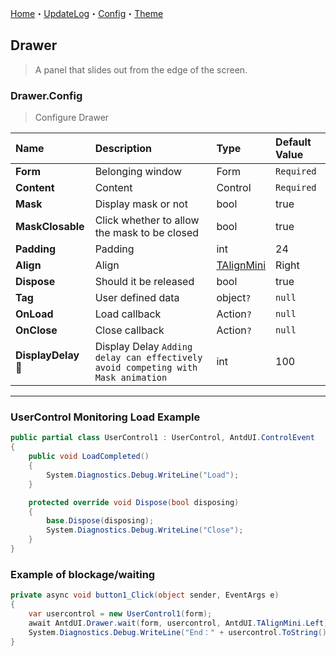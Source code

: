 [Home](../Home.md)・[UpdateLog](../UpdateLog.md)・[Config](../Config.md)・[Theme](../Theme.md)

## Drawer

> A panel that slides out from the edge of the screen.

### Drawer.Config

> Configure Drawer

Name | Description | Type | Default Value |
:--|:--|:--|:--|
**Form** | Belonging window | Form | `Required` |
**Content** | Content | Control | `Required` |
**Mask** | Display mask or not | bool | true |
**MaskClosable** | Click whether to allow the mask to be closed | bool | true |
**Padding** | Padding | int | 24 |
**Align** | Align | [TAlignMini](Enum.md#talignmini) | Right |
**Dispose** | Should it be released | bool | true |
**Tag** | User defined data | object`?` | `null` |
**OnLoad** | Load callback | Action`?` | `null` |
**OnClose** | Close callback | Action`?` | `null` |
**DisplayDelay** 🔴 | Display Delay `Adding delay can effectively avoid competing with Mask animation` | int | 100 |

***

### UserControl Monitoring Load Example

~~~csharp
public partial class UserControl1 : UserControl, AntdUI.ControlEvent
{
    public void LoadCompleted()
    {
        System.Diagnostics.Debug.WriteLine("Load");
    }

    protected override void Dispose(bool disposing)
    {
        base.Dispose(disposing);
        System.Diagnostics.Debug.WriteLine("Close");
    }
}
~~~

### Example of blockage/waiting

~~~csharp
private async void button1_Click(object sender, EventArgs e)
{
    var usercontrol = new UserControl1(form);
    await AntdUI.Drawer.wait(form, usercontrol, AntdUI.TAlignMini.Left);
    System.Diagnostics.Debug.WriteLine("End：" + usercontrol.ToString());
}
~~~